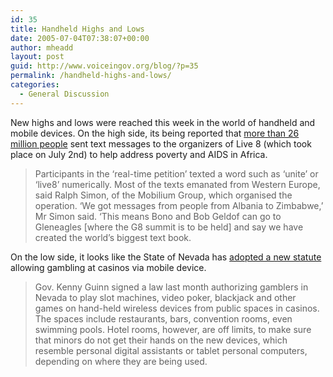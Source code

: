 ```yaml
---
id: 35
title: Handheld Highs and Lows
date: 2005-07-04T07:38:07+00:00
author: mheadd
layout: post
guid: http://www.voiceingov.org/blog/?p=35
permalink: /handheld-highs-and-lows/
categories:
  - General Discussion
---
```

New highs and lows were reached this week in the world of handheld and mobile devices. On the high side, its being reported that [more than 26 million people](http://www.timesonline.co.uk/article/0,,2-1679856,00.html) sent text messages to the organizers of Live 8 (which took place on July 2nd) to help address poverty and AIDS in Africa.

> Participants in the &#8216;real-time petition&#8217; texted a word such as &#8216;unite&#8217; or &#8216;live8&#8217; numerically. Most of the texts emanated from Western Europe, said Ralph Simon, of the Mobilium Group, which organised the operation. &#8216;We got messages from people from Albania to Zimbabwe,&#8217; Mr Simon said. &#8216;This means Bono and Bob Geldof can go to Gleneagles [where the G8 summit is to be held] and say we have created the world&#8217;s biggest text book.

On the low side, it looks like the State of Nevada has [adopted a new statute](http://news.com.com/Even+poolside%2C+casinos+entice+by+hand-held/2100-1026_3-5773177.html?tag=nefd.top) allowing gambling at casinos via mobile device.

> Gov. Kenny Guinn signed a law last month authorizing gamblers in Nevada to play slot machines, video poker, blackjack and other games on hand-held wireless devices from public spaces in casinos. The spaces include restaurants, bars, convention rooms, even swimming pools. Hotel rooms, however, are off limits, to make sure that minors do not get their hands on the new devices, which resemble personal digital assistants or tablet personal computers, depending on where they are being used.
